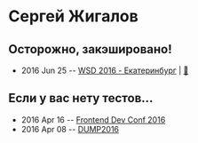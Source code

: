 # Сергей Жигалов

## Осторожно, закэшировано!
- 2016 Jun 25 -- [WSD 2016 - Екатеринбург](https://www.youtube.com/watch?v=LAnjcuGtcGA)  | [:notebook:](https://wsd.events/2016/06/25/pres/beware-cached/)  
## Если у вас нету тестов…
- 2016 Apr 16 -- [Frontend Dev Conf 2016](https://www.youtube.com/watch?v=Or9AFLFYUuA&t=2s)    
- 2016 Apr 08 -- [DUMP2016](https://www.youtube.com/watch?v=L7FzfkVJJJc)    
